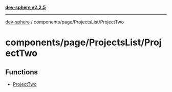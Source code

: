 [**dev-sphere v2.2.5**](../../../../README.md)

***

[dev-sphere](../../../../modules.md) / components/page/ProjectsList/ProjectTwo

# components/page/ProjectsList/ProjectTwo

## Functions

- [ProjectTwo](functions/ProjectTwo.md)
